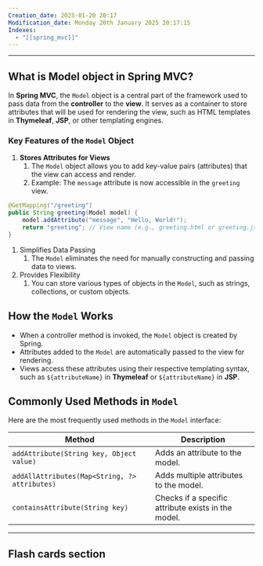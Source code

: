 ```yaml
---
Creation_date: 2025-01-20 20:17
Modification_date: Monday 20th January 2025 20:17:15
Indexes:
  - "[[spring_mvc]]"
---
```


----
## What is Model object in Spring MVC?
In **Spring MVC**, the `Model` object is a central part of the framework used to pass data from the **controller** to the **view**. It serves as a container to store attributes that will be used for rendering the view, such as HTML templates in **Thymeleaf**, **JSP**, or other templating engines.

### **Key Features of the `Model` Object**
1. **Stores Attributes for Views**
	1. The `Model` object allows you to add key-value pairs (attributes) that the view can access and render.
	2. Example: The `message` attribute is now accessible in the `greeting` view.
```java
@GetMapping("/greeting")
public String greeting(Model model) {
    model.addAttribute("message", "Hello, World!");
    return "greeting"; // View name (e.g., greeting.html or greeting.jsp)
}
```
1. Simplifies Data Passing
	1. The `Model` eliminates the need for manually constructing and passing data to views.
2. Provides Flexibility
	1. You can store various types of objects in the `Model`, such as strings, collections, or custom objects.

## How the `Model` Works
- When a controller method is invoked, the `Model` object is created by Spring.
- Attributes added to the `Model` are automatically passed to the view for rendering.
- Views access these attributes using their respective templating syntax, such as `${attributeName}` in **Thymeleaf** or `${attributeName}` in **JSP**.

## **Commonly Used Methods in `Model`**

Here are the most frequently used methods in the `Model` interface:

|Method|Description|
|---|---|
|`addAttribute(String key, Object value)`|Adds an attribute to the model.|
|`addAllAttributes(Map<String, ?> attributes)`|Adds multiple attributes to the model.|
|`containsAttribute(String key)`|Checks if a specific attribute exists in the model.|













---
## Flash cards section
